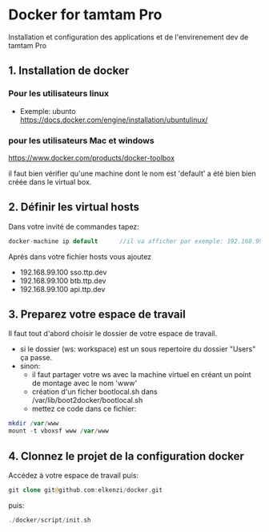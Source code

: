 # Docker for tamtam Pro
Installation et configuration des applications et de l'envirenement dev de tamtam Pro

## 1. Installation de docker

### Pour les utilisateurs linux
- Exemple: ubunto
https://docs.docker.com/engine/installation/ubuntulinux/

### pour les utilisateurs Mac et windows
https://www.docker.com/products/docker-toolbox

il faut bien vérifier qu'une machine dont le nom est 'default' a été bien bien créée dans le virtual box.

## 2. Définir les virtual hosts

Dans votre invité de commandes tapez:
```php
docker-machine ip default      //il va afficher par exemple: 192.168.99.100
```
Aprés dans votre fichier hosts vous ajoutez
- 192.168.99.100  sso.ttp.dev
- 192.168.99.100  btb.ttp.dev
- 192.168.99.100  api.ttp.dev

## 3. Preparez votre espace de travail

Il faut tout d'abord choisir le dossier de votre espace de travail.
- si le dossier (ws: workspace) est un sous repertoire du dossier "Users" ça passe.
- sinon:
  - il faut partager votre ws avec la machine virtuel en créant un point de montage avec le nom 'www'
  - création d'un ficher bootlocal.sh dans /var/lib/boot2docker/bootlocal.sh
  - mettez ce code dans ce fichier:
```php
mkdir /var/www
mount -t vboxsf www /var/www
```

## 4. Clonnez le projet de la configuration docker

Accédez à votre espace de travail puis:

```php
git clone git@github.com:elkenzi/docker.git
```

puis:

```php
./docker/script/init.sh
```

